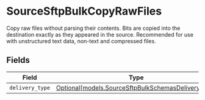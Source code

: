 # SourceSftpBulkCopyRawFiles

Copy raw files without parsing their contents. Bits are copied into the destination exactly as they appeared in the source. Recommended for use with unstructured text data, non-text and compressed files.


## Fields

| Field                                                                                                | Type                                                                                                 | Required                                                                                             | Description                                                                                          |
| ---------------------------------------------------------------------------------------------------- | ---------------------------------------------------------------------------------------------------- | ---------------------------------------------------------------------------------------------------- | ---------------------------------------------------------------------------------------------------- |
| `delivery_type`                                                                                      | [Optional[models.SourceSftpBulkSchemasDeliveryType]](../models/sourcesftpbulkschemasdeliverytype.md) | :heavy_minus_sign:                                                                                   | N/A                                                                                                  |